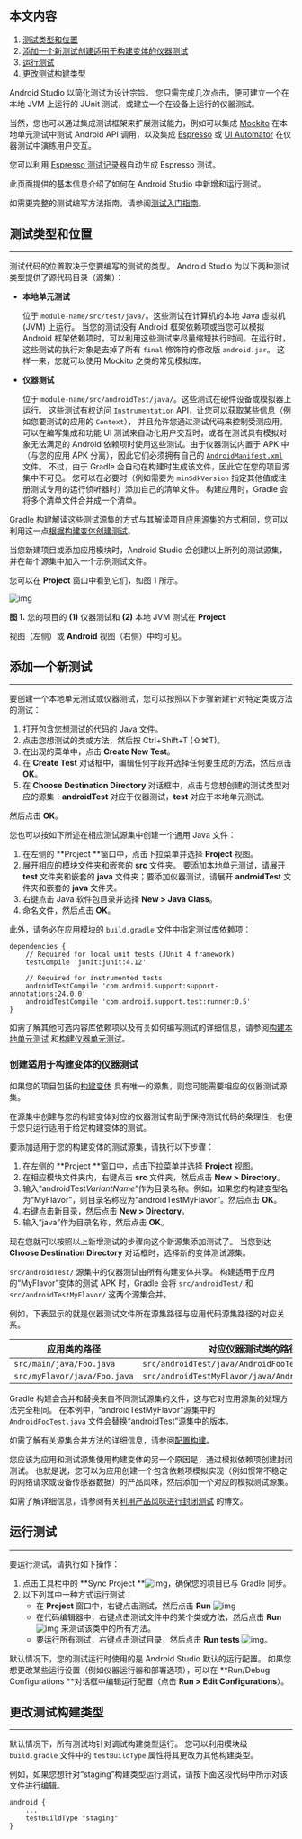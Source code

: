## 本文内容

1. [测试类型和位置](https://developer.android.google.cn/studio/test/index.html#test_types_and_location)
2. [添加一个新测试](https://developer.android.google.cn/studio/test/index.html#add_a_new_test)[创建适用于构建变体的仪器测试](https://developer.android.google.cn/studio/test/index.html#create_instrumented_test_for_a_build_variant)
3. [运行测试](https://developer.android.google.cn/studio/test/index.html#run_a_test)
4. [更改测试构建类型](https://developer.android.google.cn/studio/test/index.html#change_the_test_build_type)

Android Studio 以简化测试为设计宗旨。 您只需完成几次点击，便可建立一个在本地 JVM 上运行的 JUnit 测试，或建立一个在设备上运行的仪器测试。

当然，您也可以通过集成测试框架来扩展测试能力，例如可以集成 [Mockito](https://github.com/mockito/mockito) 在本地单元测试中测试 Android API 调用，以及集成 [Espresso](https://developer.android.google.cn/topic/libraries/testing-support-library/index.html#Espresso) 或 [UI Automator](https://developer.android.google.cn/topic/libraries/testing-support-library/index.html#UIAutomator) 在仪器测试中演练用户交互。

您可以利用 [Espresso 测试记录器](https://developer.android.google.cn/studio/test/espresso-test-recorder.html)自动生成 Espresso 测试。

此页面提供的基本信息介绍了如何在 Android Studio 中新增和运行测试。

如需更完整的测试编写方法指南，请参阅[测试入门指南](https://developer.android.google.cn/training/testing/start/index.html)。

## 测试类型和位置

------

测试代码的位置取决于您要编写的测试的类型。 Android Studio 为以下两种测试类型提供了源代码目录（源集）：

- **本地单元测试**

  位于 `module-name/src/test/java/`。这些测试在计算机的本地 Java 虚拟机 (JVM) 上运行。 当您的测试没有 Android 框架依赖项或当您可以模拟 Android 框架依赖项时，可以利用这些测试来尽量缩短执行时间。在运行时，这些测试的执行对象是去掉了所有 `final` 修饰符的修改版 `android.jar`。 这样一来，您就可以使用 Mockito 之类的常见模拟库。

- **仪器测试**

  位于 `module-name/src/androidTest/java/`。这些测试在硬件设备或模拟器上运行。 这些测试有权访问 `Instrumentation` API，让您可以获取某些信息（例如您要测试的应用的 `Context`）， 并且允许您通过测试代码来控制受测应用。 可以在编写集成和功能 UI 测试来自动化用户交互时，或者在测试具有模拟对象无法满足的 Android 依赖项时使用这些测试。由于仪器测试内置于 APK 中（与您的应用 APK 分离），因此它们必须拥有自己的 [`AndroidManifest.xml`](https://developer.android.google.cn/guide/topics/manifest/manifest-intro.html) 文件。 不过，由于 Gradle 会自动在构建时生成该文件，因此它在您的项目源集中不可见。 您可以在必要时（例如需要为 `minSdkVersion` 指定其他值或注册测试专用的运行侦听器时）添加自己的清单文件。 构建应用时，Gradle 会将多个清单文件合并成一个清单。

Gradle 构建解读这些测试源集的方式与其解读项目[应用源集](https://developer.android.google.cn/studio/build/index.html#sourcesets)的方式相同，您可以利用这一点[根据构建变体创建测试](https://developer.android.google.cn/studio/test/index.html#create_instrumented_test_for_a_build_variant)。

当您新建项目或添加应用模块时，Android Studio 会创建以上所列的测试源集，并在每个源集中加入一个示例测试文件。

您可以在 **Project** 窗口中看到它们，如图 1 所示。

![img](https://developer.android.google.cn/studio/images/test/project-window-tests_2-2_2x.png)

**图 1.** 您的项目的 **(1)** 仪器测试和 **(2)** 本地 JVM 测试在 **Project**

视图（左侧）或 **Android** 视图（右侧）中均可见。

## 添加一个新测试

------

要创建一个本地单元测试或仪器测试，您可以按照以下步骤新建针对特定类或方法的测试：

1. 打开包含您想测试的代码的 Java 文件。
2. 点击您想测试的类或方法，然后按 Ctrl+Shift+T (⇧⌘T)。
3. 在出现的菜单中，点击 **Create New Test**。
4. 在 **Create Test** 对话框中，编辑任何字段并选择任何要生成的方法，然后点击 **OK**。
5. 在 **Choose Destination Directory** 对话框中，点击与您想创建的测试类型对应的源集：**androidTest** 对应于仪器测试，**test** 对应于本地单元测试。

然后点击 **OK**。

您也可以按如下所述在相应测试源集中创建一个通用 Java 文件：

1. 在左侧的 **Project **窗口中，点击下拉菜单并选择 **Project** 视图。
2. 展开相应的模块文件夹和嵌套的 **src** 文件夹。 要添加本地单元测试，请展开 **test** 文件夹和嵌套的 **java** 文件夹；要添加仪器测试，请展开 **androidTest** 文件夹和嵌套的 **java** 文件夹。
3. 右键点击 Java 软件包目录并选择 **New > Java Class**。
4. 命名文件，然后点击 **OK**。

此外，请务必在应用模块的 `build.gradle` 文件中指定测试库依赖项：

```
dependencies {
    // Required for local unit tests (JUnit 4 framework)
    testCompile 'junit:junit:4.12'

    // Required for instrumented tests
    androidTestCompile 'com.android.support:support-annotations:24.0.0'
    androidTestCompile 'com.android.support.test:runner:0.5'
}

```

如需了解其他可选内容库依赖项以及有关如何编写测试的详细信息，请参阅[构建本地单元测试](https://developer.android.google.cn/training/testing/unit-testing/local-unit-tests.html) 和[构建仪器单元测试](https://developer.android.google.cn/training/testing/unit-testing/instrumented-unit-tests.html)。

### 创建适用于构建变体的仪器测试

如果您的项目包括的[构建变体](https://developer.android.google.cn/studio/build/build-variants.html) 具有唯一的源集，则您可能需要相应的仪器测试源集。

在源集中创建与您的构建变体对应的仪器测试有助于保持测试代码的条理性，也便于您只运行适用于给定构建变体的测试。

要添加适用于您的构建变体的测试源集，请执行以下步骤：

1. 在左侧的 **Project **窗口中，点击下拉菜单并选择 **Project** 视图。
2. 在相应模块文件夹内，右键点击 **src** 文件夹，然后点击 **New > Directory**。
3. 输入“androidTest*VariantName*”作为目录名称。例如，如果您的构建变型名为“MyFlavor”，则目录名称应为“androidTestMyFlavor”。然后点击 **OK**。
4. 右键点击新目录，然后点击 **New > Directory**。
5. 输入“java”作为目录名称，然后点击 **OK**。

现在您就可以按照以上新增测试的步骤向这个新源集添加测试了。 当您到达 **Choose Destination Directory** 对话框时，选择新的变体测试源集。

`src/androidTest/` 源集中的仪器测试由所有构建变体共享。 构建适用于应用的“MyFlavor”变体的测试 APK 时，Gradle 会将 `src/androidTest/` 和 `src/androidTestMyFlavor/` 这两个源集合并。

例如，下表显示的就是仪器测试文件所在源集路径与应用代码源集路径的对应关系。

| 应用类的路径                       | 对应仪器测试类的路径                               |
| ---------------------------- | ---------------------------------------- |
| `src/main/java/Foo.java`     | `src/androidTest/java/AndroidFooTest.java` |
| `src/myFlavor/java/Foo.java` | `src/androidTestMyFlavor/java/AndroidFooTest.java` |

Gradle 构建会合并和替换来自不同测试源集的文件，这与它对应用源集的处理方法完全相同。 在本例中，“androidTestMyFlavor”源集中的 `AndroidFooTest.java` 文件会替换“androidTest”源集中的版本。

如需了解有关源集合并方法的详细信息，请参阅[配置构建](https://developer.android.google.cn/studio/build/index.html#sourcesets)。

您应该为应用和测试源集使用构建变体的另一个原因是，通过模拟依赖项创建封闭测试。 也就是说，您可以为应用创建一个包含依赖项模拟实现（例如惯常不稳定的网络请求或设备传感器数据）的产品风味，然后添加一个对应的模拟测试源集。

如需了解详细信息，请参阅有关[利用产品风味进行封闭测试](http://android-developers.blogspot.com/2015/12/leveraging-product-flavors-in-android.html) 的博文。

## 运行测试

------

要运行测试，请执行如下操作：

1. 点击工具栏中的 **Sync Project **![img](https://developer.android.google.cn/studio/images/buttons/toolbar-sync-gradle.png)，确保您的项目已与 Gradle 同步。
2. 以下列其中一种方式运行测试：
   - 在 **Project** 窗口中，右键点击测试，然后点击 **Run** ![img](https://developer.android.google.cn/studio/images/buttons/toolbar-run.png)
   - 在代码编辑器中，右键点击测试文件中的某个类或方法，然后点击 **Run** ![img](https://developer.android.google.cn/studio/images/buttons/toolbar-run.png) 来测试该类中的所有方法。
   - 要运行所有测试，右键点击测试目录，然后点击 **Run tests** ![img](https://developer.android.google.cn/studio/images/buttons/toolbar-run.png)。

默认情况下，您的测试运行时使用的是 Android Studio 默认的运行配置。 如果您想更改某些运行设置（例如仪器运行器和部署选项），可以在 **Run/Debug Configurations **对话框中编辑运行配置（点击 **Run > Edit Configurations**）。

## 更改测试构建类型

------

默认情况下，所有测试均针对调试构建类型运行。 您可以利用模块级 `build.gradle` 文件中的 `testBuildType` 属性将其更改为其他构建类型。

例如，如果您想针对“staging”构建类型运行测试，请按下面这段代码中所示对该文件进行编辑。

```
android {
    ...
    testBuildType "staging"
}
```